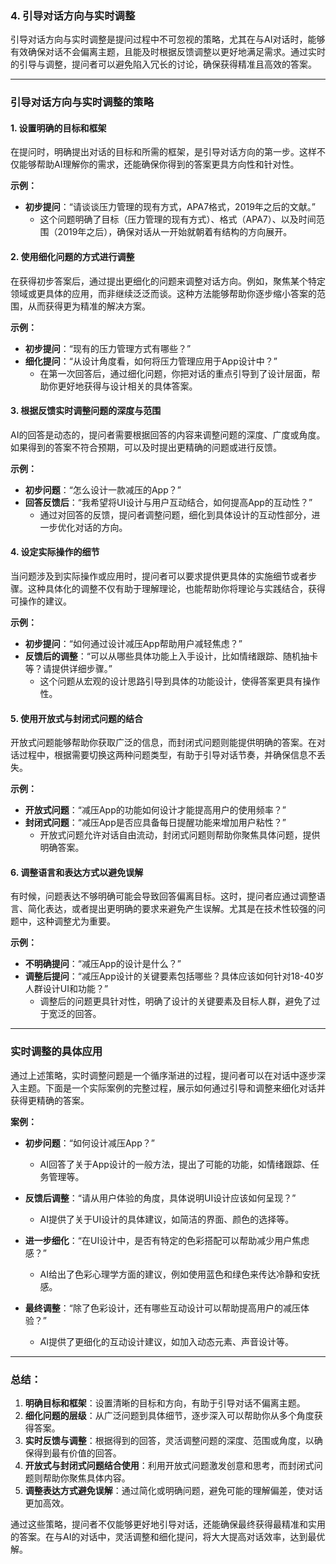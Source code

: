 ### 4. **引导对话方向与实时调整**

引导对话方向与实时调整是提问过程中不可忽视的策略，尤其在与AI对话时，能够有效确保对话不会偏离主题，且能及时根据反馈调整以更好地满足需求。通过实时的引导与调整，提问者可以避免陷入冗长的讨论，确保获得精准且高效的答案。

---

### **引导对话方向与实时调整的策略**

#### 1. **设置明确的目标和框架**

在提问时，明确提出对话的目标和所需的框架，是引导对话方向的第一步。这样不仅能够帮助AI理解你的需求，还能确保你得到的答案更具方向性和针对性。

**示例：**
- **初步提问**：“请谈谈压力管理的现有方式，APA7格式，2019年之后的文献。”  
  - 这个问题明确了目标（压力管理的现有方式）、格式（APA7）、以及时间范围（2019年之后），确保对话从一开始就朝着有结构的方向展开。

#### 2. **使用细化问题的方式进行调整**

在获得初步答案后，通过提出更细化的问题来调整对话方向。例如，聚焦某个特定领域或更具体的应用，而非继续泛泛而谈。这种方法能够帮助你逐步缩小答案的范围，从而获得更为精准的解决方案。

**示例：**
- **初步提问**：“现有的压力管理方式有哪些？”  
- **细化提问**：“从设计角度看，如何将压力管理应用于App设计中？”
  - 在第一次回答后，通过细化问题，你把对话的重点引导到了设计层面，帮助你更好地获得与设计相关的具体答案。

#### 3. **根据反馈实时调整问题的深度与范围**

AI的回答是动态的，提问者需要根据回答的内容来调整问题的深度、广度或角度。如果得到的答案不符合预期，可以及时提出更精确的问题或进行反馈。

**示例：**
- **初步问题**：“怎么设计一款减压的App？”  
- **回答反馈后**：“我希望将UI设计与用户互动结合，如何提高App的互动性？”  
  - 通过对回答的反馈，提问者调整问题，细化到具体设计的互动性部分，进一步优化对话的方向。

#### 4. **设定实际操作的细节**

当问题涉及到实际操作或应用时，提问者可以要求提供更具体的实施细节或者步骤。这种具体化的调整不仅有助于理解理论，也能帮助你将理论与实践结合，获得可操作的建议。

**示例：**
- **初步提问**：“如何通过设计减压App帮助用户减轻焦虑？”  
- **反馈后的调整**：“可以从哪些具体功能上入手设计，比如情绪跟踪、随机抽卡等？请提供详细步骤。”
  - 这个问题从宏观的设计思路引导到具体的功能设计，使得答案更具有操作性。

#### 5. **使用开放式与封闭式问题的结合**

开放式问题能够帮助你获取广泛的信息，而封闭式问题则能提供明确的答案。在对话过程中，根据需要切换这两种问题类型，有助于引导对话节奏，并确保信息不丢失。

**示例：**
- **开放式问题**：“减压App的功能如何设计才能提高用户的使用频率？”
- **封闭式问题**：“减压App是否应具备每日提醒功能来增加用户粘性？”
  - 开放式问题允许对话自由流动，封闭式问题则帮助你聚焦具体问题，提供明确答案。

#### 6. **调整语言和表达方式以避免误解**

有时候，问题表达不够明确可能会导致回答偏离目标。这时，提问者应通过调整语言、简化表达，或者提出更明确的要求来避免产生误解。尤其是在技术性较强的问题中，这种调整尤为重要。

**示例：**
- **不明确提问**：“减压App的设计是什么？”  
- **调整后提问**：“减压App设计的关键要素包括哪些？具体应该如何针对18-40岁人群设计UI和功能？”
  - 调整后的问题更具针对性，明确了设计的关键要素及目标人群，避免了过于宽泛的回答。

---

### **实时调整的具体应用**

通过上述策略，实时调整问题是一个循序渐进的过程，提问者可以在对话中逐步深入主题。下面是一个实际案例的完整过程，展示如何通过引导和调整来细化对话并获得更精确的答案。

**案例：**

- **初步问题**：“如何设计减压App？”  
  - AI回答了关于App设计的一般方法，提出了可能的功能，如情绪跟踪、任务管理等。
  
- **反馈后调整**：“请从用户体验的角度，具体说明UI设计应该如何呈现？”  
  - AI提供了关于UI设计的具体建议，如简洁的界面、颜色的选择等。
  
- **进一步细化**：“在UI设计中，是否有特定的色彩搭配可以帮助减少用户焦虑感？”  
  - AI给出了色彩心理学方面的建议，例如使用蓝色和绿色来传达冷静和安抚感。
  
- **最终调整**：“除了色彩设计，还有哪些互动设计可以帮助提高用户的减压体验？”  
  - AI提供了更细化的互动设计建议，如加入动态元素、声音设计等。

---

### **总结：**

1. **明确目标和框架**：设置清晰的目标和方向，有助于引导对话不偏离主题。
2. **细化问题的层级**：从广泛问题到具体细节，逐步深入可以帮助你从多个角度获得答案。
3. **实时反馈与调整**：根据得到的回答，灵活调整问题的深度、范围或角度，以确保得到最有价值的回答。
4. **开放式与封闭式问题结合使用**：利用开放式问题激发创意和思考，而封闭式问题则帮助你聚焦具体内容。
5. **调整表达方式避免误解**：通过简化或明确问题，避免可能的理解偏差，使对话更加高效。

通过这些策略，提问者不仅能够更好地引导对话，还能确保最终获得最精准和实用的答案。在与AI的对话中，灵活调整和细化提问，将大大提高对话效率，达到最优解。